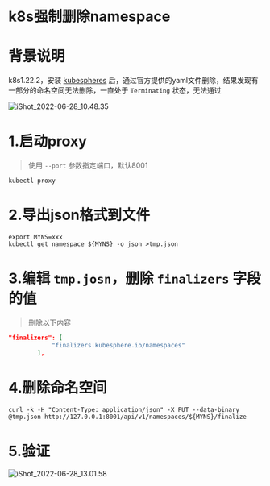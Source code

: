 # k8s强制删除namespace

# 背景说明

k8s1.22.2，安装 [kubespheres](https://github.com/kubesphere/kubesphere) 后，通过官方提供的yaml文件删除，结果发现有一部分的命名空间无法删除，一直处于 `Terminating` 状态，无法通过 

![iShot_2022-06-28_10.48.35](https://gitea.pptfz.cn/pptfz/picgo-images/raw/branch/master/img/iShot_2022-06-28_10.48.35.png)



# 1.启动proxy

> 使用 `--port` 参数指定端口，默认8001

```shell
kubectl proxy
```



# 2.导出json格式到文件

```shell
export MYNS=xxx
kubectl get namespace ${MYNS} -o json >tmp.json
```



# 3.编辑 `tmp.josn`，删除 `finalizers` 字段的值

> 删除以下内容

```json
"finalizers": [
            "finalizers.kubesphere.io/namespaces"
        ],
```



# 4.删除命名空间

```shell
curl -k -H "Content-Type: application/json" -X PUT --data-binary @tmp.json http://127.0.0.1:8001/api/v1/namespaces/${MYNS}/finalize
```



# 5.验证

![iShot_2022-06-28_13.01.58](https://gitea.pptfz.cn/pptfz/picgo-images/raw/branch/master/img/iShot_2022-06-28_13.01.58.png)